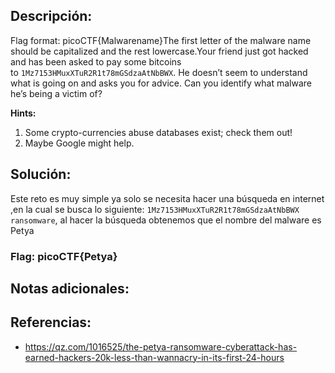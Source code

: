 ## Descripción:
Flag format: picoCTF{Malwarename}The first letter of the malware name should be capitalized and the rest lowercase.Your friend just got hacked and has been asked to pay some bitcoins to `1Mz7153HMuxXTuR2R1t78mGSdzaAtNbBWX`. He doesn’t seem to understand what is going on and asks you for advice. Can you identify what malware he’s being a victim of?

**Hints:**
1. Some crypto-currencies abuse databases exist; check them out!
2. Maybe Google might help.

## Solución:
Este reto es muy simple ya solo se necesita hacer una búsqueda en internet ,en la cual se busca lo siguiente:  `1Mz7153HMuxXTuR2R1t78mGSdzaAtNbBWX ransomware`, al hacer la búsqueda obtenemos que el nombre del malware es Petya     

### Flag: picoCTF{Petya}

## Notas adicionales:

## Referencias:
- https://qz.com/1016525/the-petya-ransomware-cyberattack-has-earned-hackers-20k-less-than-wannacry-in-its-first-24-hours